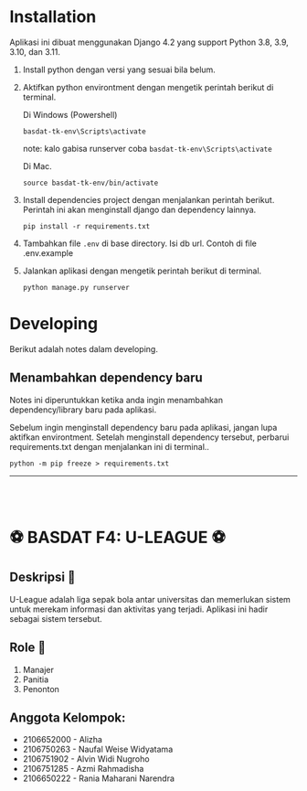 # Installation

Aplikasi ini dibuat menggunakan Django 4.2 yang support Python 3.8, 3.9, 3.10, dan 3.11.

1. Install python dengan versi yang sesuai bila belum.


2. Aktifkan python environtment dengan mengetik perintah berikut di terminal.

    Di Windows (Powershell)

    ```
    basdat-tk-env\Scripts\activate
    ```

    note: kalo gabisa runserver coba `basdat-tk-env\Scripts\activate`

    Di Mac.

    ```
    source basdat-tk-env/bin/activate
    ```

3. Install dependencies project dengan menjalankan perintah berikut. Perintah ini akan menginstall django dan dependency lainnya.

    ```
    pip install -r requirements.txt
    ```

4. Tambahkan file `.env` di base directory. Isi db url. Contoh di file .env.example

4. Jalankan aplikasi dengan mengetik perintah berikut di terminal.

    ```
    python manage.py runserver
    ```


# Developing
Berikut adalah notes dalam developing.

## Menambahkan dependency baru
Notes ini diperuntukkan ketika anda ingin menambahkan dependency/library baru pada aplikasi.

Sebelum ingin menginstall dependency baru pada aplikasi, jangan lupa aktifkan environtment. Setelah menginstall dependency tersebut,  perbarui requirements.txt dengan menjalankan ini di terminal..

```
python -m pip freeze > requirements.txt
```

<hr>
<br>
<br>
<h1> <b>⚽ BASDAT F4: U-LEAGUE ⚽ </b></h1>
<h2> <b>Deskripsi 📑 </b> </h2>
U-League adalah liga sepak bola antar universitas dan memerlukan
sistem untuk merekam informasi dan aktivitas yang terjadi. Aplikasi ini hadir sebagai sistem tersebut.

<h2> <b> Role 🙍 </b> </h2>

1. Manajer 
2. Panitia
3. Penonton

<h2> <b> Anggota Kelompok: </b> </h2>
<ul>
<li>2106652000 - Alizha</li>
<li>2106750263 - Naufal Weise Widyatama</li>
<li>2106751902 - Alvin Widi Nugroho</li>
<li>2106751285 -	Azmi Rahmadisha</li?>
<li>2106650222 -	Rania Maharani Narendra</li>
</ul>